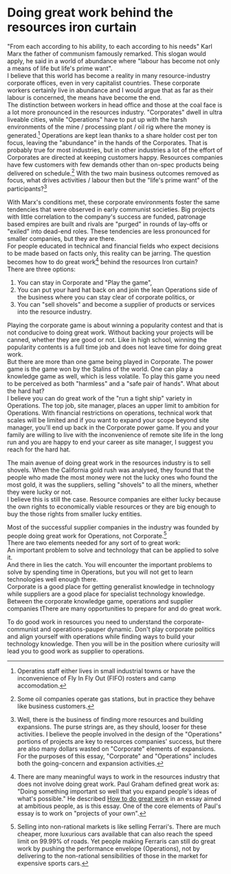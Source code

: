 # Doing great work behind the resources iron curtain

"From each according to his ability, to each according to his needs" Karl Marx the father of communism famously remarked. 
This slogan would apply, he said in a world of abundance where "labour has become not only a means of life but life's prime want".  
	I believe that this world has become a reality in many resource-industry corporate offices, even in very capitalist countries.
These corporate workers certainly live in abundance and I would argue that as far as their labour is concerned, the means have become the end.  
	The distinction between workers in head office and those at the coal face is a lot more pronounced in the resources industry.
"Corporates" dwell in ultra liveable cities, while "Operations" have to put up with the harsh environments of the mine / processing plant / oil rig where the money is generated.[^2]
Operations are kept lean thanks to a share holder cost per ton focus, leaving the "abundance" in the hands of the Corporates.
That is probably true for most industries, but in other industries a lot of the effort of Corporates are directed at keeping customers happy.
Resources companies have few customers with few demands other than on-spec products being delivered on schedule.[^1]
With the two main business outcomes removed as focus, what drives activities / labour then but the "life's prime want" of the participants?[^5]   
	
With Marx's conditions met, these corporate environments foster the same tendencies that were observed in early communist societies.
Big projects with little correlation to the company's success are funded, patronage based empires are built and rivals are "purged" in rounds of lay-offs or "exiled" into dead-end roles.
These tendencies are less pronounced for smaller companies, but they are there.  
	For people educated in technical and financial fields who expect decisions to be made based on facts only, this reality can be jarring. 
The question becomes how to do great work[^3] behind the resources Iron curtain?  
	There are three options:  
1. You can stay in Corporate and "Play the game",
1. You can put your hard hat back on and join the lean Operations side of the business where you can stay clear of corporate politics, or
1. You can "sell shovels" and become a supplier of products or services into the resource industry.  

Playing the corporate game is about winning a popularity contest and that is not conducive to doing great work.
Without backing your projects will be canned, whether they are good or not. 
Like in high school, winning the popularity contents is a full time job and does not leave time for doing great work.  
	But there are more than one game being played in Corporate.
The power game is the game won by the Stalins of the world.
One can play a knowledge game as well, which is less volatile.
To play this game you need to be perceived as both "harmless" and a "safe pair of hands".
	What about the hard hat?  
	I believe you can do great work of the "run a tight ship" variety in Operations.
The top job, site manager, places an upper limit to ambition for Operations.
With financial restrictions on operations, technical work that scales will be limited and if you want to expand your scope beyond site manager, you'll end up back in the Corporate power game.
If you and your family are willing to live with the inconvenience of remote site life in the long run and you are happy to end your career as site manager, I suggest you reach for the hard hat.  

The main avenue of doing great work in the resources industry is to sell shovels.
When the California gold rush was analysed, they found that the people who made the most money were not the lucky ones who found the most gold, it was the suppliers, selling "shovels" to all the miners, whether they were lucky or not.  
	I believe this is still the case.
Resource companies are either lucky because the own rights to economically viable resources or they are big enough to buy the those rights from smaller lucky entities.  
	
Most of the successful supplier companies in the industry was founded by people doing great work for Operations, not Corporate.[^4]  
	There are two elements needed for any sort of to great work:   
	An important problem to solve and technology that can be applied to solve it.  
And there in lies the catch.
You will encounter the important problems to solve by spending time in Operations, 
but you will not get to learn technologies well enough there.   
	Corporate is a good place for getting generalist knowledge in technology while suppliers are a good place for specialist technology knowledge.
Between the corporate knowledge game, operations and supplier companies tThere are many opportunities to prepare for and do great work.  

To do good work in resources you need to understand the corporate-communist and operations-pauper dynamic.
Don't play corporate politics and align yourself with operations while finding ways to build your technology knowledge.
Then you will be in the position where curiosity will lead you to good work as supplier to operations. 
 
 	
[^1]: Some oil companies operate gas stations, but in practice they behave like business customers.
[^2]: Operatins staff either lives in small industrial towns or have the inconvenience of Fly In Fly Out (FIFO) rosters and camp accomodation.
[^3]: There are many meaningful ways to work in the resources industry that does not involve doing great work. Paul Graham defined great work as: "Doing something important so well that you expand people's ideas of what's possible." He described [How to do great work](https://www.paulgraham.com/greatwork.html) in an essay aimed at ambitious people, as is this essay. One of the core elements of Paul's essay is to work on "projects of your own".
[^5]: Well, there is the business of finding more resources and building expansions.
The purse strings are, as they should, looser for these activities.
I believe the people involved in the design of the "Operations" portions of projects are key to resources companies' success, but there are also many dollars wasted on "Corporate" elements of expansions. 
For the purposes of this essay, "Corporate" and "Operations" includes both the going-concern and expansion activities.
[^4]:Selling into non-rational markets is like selling Ferrari's.
There are much cheaper, more luxurious cars available that can also reach the speed limit on 99.99% of roads.
Yet people making Ferraris can still do great work by pushing the performance envelope (Operations), not by delivering to the non-rational sensibilities of those in the market for expensive sports cars.
